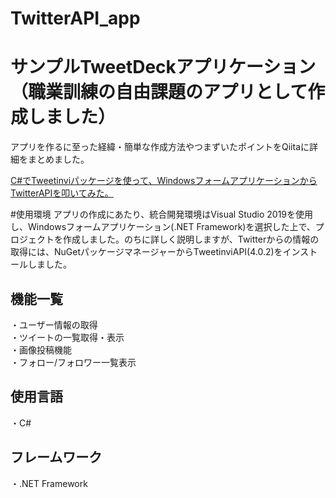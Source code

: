 
# TwitterAPI_app

# サンプルTweetDeckアプリケーション（職業訓練の自由課題のアプリとして作成しました）

アプリを作るに至った経緯・簡単な作成方法やつまずいたポイントをQiitaに詳細をまとめました。

[C#でTweetinviパッケージを使って、WindowsフォームアプリケーションからTwitterAPIを叩いてみた。](https://qiita.com/yuuu1654/items/dc590acafc67f6b4974d/　"TwitterAPI_app")


#使用環境
アプリの作成にあたり、統合開発環境はVisual Studio 2019を使用し、Windowsフォームアプリケーション(.NET Framework)を選択した上で、プロジェクトを作成しました。のちに詳しく説明しますが、Twitterからの情報の取得には、NuGetパッケージマネージャーからTweetinviAPI(4.0.2)をインストールしました。


## 機能一覧

・ユーザー情報の取得<br>
・ツイートの一覧取得・表示<br>
・画像投稿機能<br>
・フォロー/フォロワー一覧表示<br>


## 使用言語

・C#  

## フレームワーク

・.NET Framework
